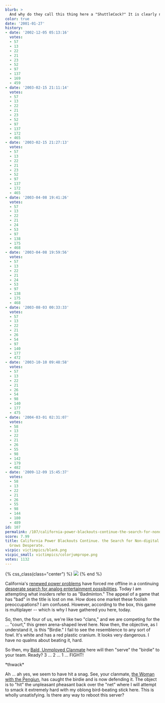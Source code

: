 ```yaml
---
blurb: >
  And why do they call this thing here a "ShuttleCock?" It is clearly neither.
color: true
date: '2001-01-27'
history:
- date: '2002-12-05 05:13:16'
  votes:
  - 57
  - 13
  - 22
  - 21
  - 23
  - 52
  - 97
  - 137
  - 169
  - 459
- date: '2003-02-15 21:11:14'
  votes:
  - 57
  - 13
  - 22
  - 21
  - 23
  - 52
  - 97
  - 137
  - 172
  - 465
- date: '2003-02-15 21:27:13'
  votes:
  - 57
  - 13
  - 22
  - 21
  - 23
  - 52
  - 97
  - 137
  - 172
  - 465
- date: '2003-04-08 19:41:26'
  votes:
  - 57
  - 13
  - 22
  - 21
  - 24
  - 53
  - 97
  - 138
  - 175
  - 468
- date: '2003-04-08 19:59:56'
  votes:
  - 57
  - 13
  - 22
  - 21
  - 24
  - 53
  - 97
  - 138
  - 175
  - 468
- date: '2003-08-03 00:33:33'
  votes:
  - 57
  - 13
  - 22
  - 21
  - 26
  - 54
  - 97
  - 140
  - 177
  - 472
- date: '2003-10-10 09:48:58'
  votes:
  - 57
  - 13
  - 22
  - 21
  - 26
  - 54
  - 98
  - 140
  - 177
  - 475
- date: '2004-03-01 02:31:07'
  votes:
  - 58
  - 13
  - 22
  - 21
  - 26
  - 55
  - 98
  - 142
  - 179
  - 482
- date: '2009-12-09 15:45:37'
  votes:
  - 58
  - 13
  - 22
  - 21
  - 26
  - 55
  - 98
  - 144
  - 180
  - 489
id: 107
permalink: /107/california-power-blackouts-continue-the-search-for-nondigital-entertainment-grows-desperate/
score: 7.99
title: California Power Blackouts Continue. the Search for Non-digital Entertainment
  Grows Desperate.
vicpic: victimpics/blank.png
vicpic_small: victimpics/colorjumprope.png
votes: 1132
---
```


{% css_class(class="center") %}
![](/img/victimpics/colorjumpropebig.png)
{% end %}

California's [renewed power
problems](https://web.archive.org/web/20010127000000/http://www.cnn.com/2001/US/01/26/power.woes.01/index.html)
have forced me offline in a continuing [desperate search for analog
entertainment possibilities](@/victim/99.md). Today I am attempting
what insiders refer to as "Badminton." The appeal of a game that has
"bad" in the title is lost on me. How does one market these foolish
preoccupations? I am confused. However, according to the box, this game
is multiplayer -- which is why I have gathered you here, today.

So, then, the four of us, we're like two "clans," and we are competing
for the ... "court," this green arena-shaped level here. Now then, the
objective, as I understand it, is this "Birdie." I fail to see the
resemblence to any sort of fowl. It's white and has a red plastic
cranium. It looks very dangerous. I have no qualms about beating it,
hard.

So then, my [Bald, Unmployed Clanmate](@/victim/89.md) here will then
"serve" the "birdie" to your team. Ready? 3 ... 2 ... 1 ... FIGHT!

\*thwack\*

Ah ... ah yes, we seem to have hit a snag. See, your clanmate, [the
Woman with the Pengiun](@/victim/38.md), has caught the birdie and is
now defending it. The object is to "hit" the unpleasant pheasant back
over the "net" where I will attempt to smack it extremely hard with my
oblong bird-beating stick here. This is wholly unsatisfying. Is there
any way to reboot this server?

